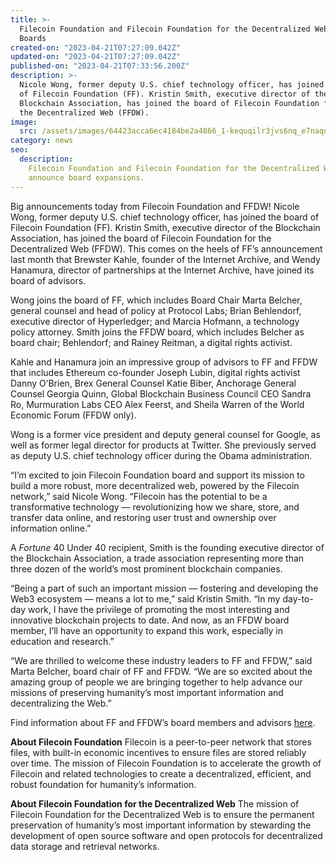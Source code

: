 ```yaml
---
title: >-
  Filecoin Foundation and Filecoin Foundation for the Decentralized Web Expand
  Boards
created-on: "2023-04-21T07:27:09.042Z"
updated-on: "2023-04-21T07:27:09.042Z"
published-on: "2023-04-21T07:33:56.200Z"
description: >-
  Nicole Wong, former deputy U.S. chief technology officer, has joined the board
  of Filecoin Foundation (FF). Kristin Smith, executive director of the
  Blockchain Association, has joined the board of Filecoin Foundation for
  the Decentralized Web (FFDW).
image:
  src: /assets/images/64423acca6ec4184be2a4866_1-kequqilr3jvs6nq_e7naqq.png
category: news
seo:
  description:
    Filecoin Foundation and Filecoin Foundation for the Decentralized Web
    announce board expansions.
---
```


Big announcements today from Filecoin Foundation and FFDW! Nicole Wong, former deputy U.S. chief technology officer, has joined the board of Filecoin Foundation (FF). Kristin Smith, executive director of the Blockchain Association, has joined the board of Filecoin Foundation for the Decentralized Web (FFDW). This comes on the heels of FF’s announcement last month that Brewster Kahle, founder of the Internet Archive, and Wendy Hanamura, director of partnerships at the Internet Archive, have joined its board of advisors.

Wong joins the board of FF, which includes Board Chair Marta Belcher, general counsel and head of policy at Protocol Labs; Brian Behlendorf, executive director of Hyperledger; and Marcia Hofmann, a technology policy attorney. Smith joins the FFDW board, which includes Belcher as board chair; Behlendorf; and Rainey Reitman, a digital rights activist.

Kahle and Hanamura join an impressive group of advisors to FF and FFDW that includes Ethereum co-founder Joseph Lubin, digital rights activist Danny O’Brien, Brex General Counsel Katie Biber, Anchorage General Counsel Georgia Quinn, Global Blockchain Business Council CEO Sandra Ro, Murmuration Labs CEO Alex Feerst, and Sheila Warren of the World Economic Forum (FFDW only).

Wong is a former vice president and deputy general counsel for Google, as well as former legal director for products at Twitter. She previously served as deputy U.S. chief technology officer during the Obama administration.

“I’m excited to join Filecoin Foundation board and support its mission to build a more robust, more decentralized web, powered by the Filecoin network,” said Nicole Wong. “Filecoin has the potential to be a transformative technology — revolutionizing how we share, store, and transfer data online, and restoring user trust and ownership over information online.”

A _Fortune_ 40 Under 40 recipient, Smith is the founding executive director of the Blockchain Association, a trade association representing more than three dozen of the world’s most prominent blockchain companies.

“Being a part of such an important mission — fostering and developing the Web3 ecosystem — means a lot to me,” said Kristin Smith. “In my day-to-day work, I have the privilege of promoting the most interesting and innovative blockchain projects to date. And now, as an FFDW board member, I’ll have an opportunity to expand this work, especially in education and research.”

“We are thrilled to welcome these industry leaders to FF and FFDW,” said Marta Belcher, board chair of FF and FFDW. “We are so excited about the amazing group of people we are bringing together to help advance our missions of preserving humanity’s most important information and decentralizing the Web.”

Find information about FF and FFDW’s board members and advisors [here](https://medium.com/p/ed13da68c66a/edit).

**About Filecoin Foundation**
Filecoin is a peer-to-peer network that stores files, with built-in economic incentives to ensure files are stored reliably over time. The mission of Filecoin Foundation is to accelerate the growth of Filecoin and related technologies to create a decentralized, efficient, and robust foundation for humanity’s information.

**About Filecoin Foundation for the Decentralized Web**
The mission of Filecoin Foundation for the Decentralized Web is to ensure the permanent preservation of humanity’s most important information by stewarding the development of open source software and open protocols for decentralized data storage and retrieval networks.

